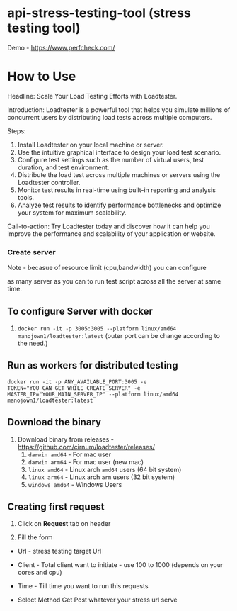 # api-stress-testing-tool (stress testing tool)

  

Demo - https://www.perfcheck.com/

  

# How to Use
Headline: Scale Your Load Testing Efforts with Loadtester.

Introduction: Loadtester is a powerful tool that helps you simulate millions of concurrent users by distributing load tests across multiple computers.

Steps:

1.  Install Loadtester on your local machine or server.
2.  Use the intuitive graphical interface to design your load test scenario.
3.  Configure test settings such as the number of virtual users, test duration, and test environment.
4.  Distribute the load test across multiple machines or servers using the Loadtester controller.
5.  Monitor test results in real-time using built-in reporting and analysis tools.
6.  Analyze test results to identify performance bottlenecks and optimize your system for maximum scalability.

Call-to-action: Try Loadtester today and discover how it can help you improve the performance and scalability of your application or website.


  

### Create server

Note - becasue of resource limit (cpu,bandwidth) you can configure

as many server as you can to run test script across all the server at same time.

## To configure Server with docker

1. `docker run -it -p 3005:3005 --platform linux/amd64 manojown1/loadtester:latest` (outer port can be change according to the need.)

## Run as workers for distributed testing 
 `docker run -it -p ANY_AVAILABLE_PORT:3005 -e TOKEN="YOU_CAN_GET_WHILE_CREATE_SERVER" -e MASTER_IP="YOUR_MAIN_SERVER_IP" --platform linux/amd64 manojown1/loadtester:latest`

  

## Download the binary

1. Download binary from releases - https://github.com/cirnum/loadtester/releases/
	1. `darwin amd64` - For mac user
	2. `darwin arm64` - For mac user (new mac)
	3. `linux amd64` - Linux arch `amd64` users (64 bit system)
	4. `linux arm64` - Linux arch `arm` users (32 bit system)
	5. `windows amd64` - Windows Users

## Creating first request

1. Click on **Request** tab on header

2. Fill the form

* Url - stress testing target Url

* Client - Total client want to initiate - use 100 to 1000 (depends on your cores and cpu)

* Time - Till time you want to run this requests

* Select Method Get Post whatever your stress url serve
